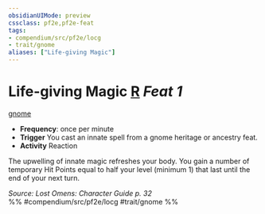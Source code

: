 ```yaml
---
obsidianUIMode: preview
cssclass: pf2e,pf2e-feat
tags:
- compendium/src/pf2e/locg
- trait/gnome
aliases: ["Life-giving Magic"]
---
```

# Life-giving Magic  [R](chapter-9-playing-the-game.md#Actions "Reaction") *Feat 1*  
[gnome](gnome.md "Gnome Ancestry & Heritage Trait")  

- **Frequency**: once per minute
- **Trigger** You cast an innate spell from a gnome heritage or ancestry feat.
- **Activity** Reaction

The upwelling of innate magic refreshes your body. You gain a number of temporary Hit Points equal to half your level (minimum 1) that last until the end of your next turn.

*Source: Lost Omens: Character Guide p. 32*  
%% #compendium/src/pf2e/locg #trait/gnome %%